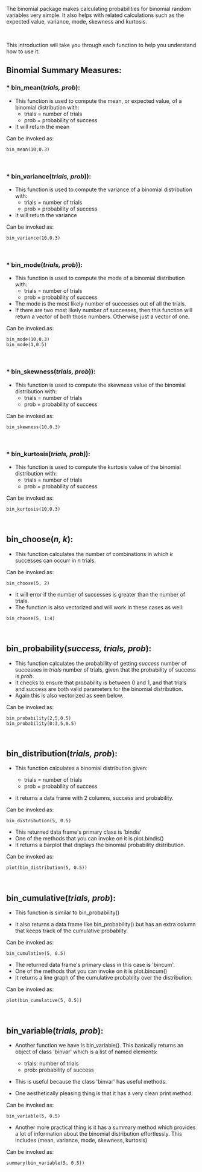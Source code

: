 
The binomial package makes calculating probabilities for binomial random variables very simple. It also helps with related calculations such as the expected value, variance, mode, skewness and kurtosis.

<br>

This introduction will take you through each function to help you understand how to use it.

## Binomial Summary Measures:

### * bin_mean(*trials, prob*):

* This function is used to compute the mean, or expected value, of a binomial distribution with:
    * trials = number of trials
    * prob = probability of success
* It will return the mean

Can be invoked as:

```
bin_mean(10,0.3)
```

<br>

### * bin_variance(*trials, prob*)):

* This function is used to compute the variance of a binomial distribution with:
    * trials = number of trials
    * prob = probability of success
* It will return the variance
    
Can be invoked as:

```
bin_variance(10,0.3)
```
    
<br>

### * bin_mode(*trials, prob*)):
* This function is used to compute the mode of a binomial distribution with:
    * trials = number of trials
    * prob = probability of success
* The mode is the most likely number of successes out of all the trials.
* If there are two most likely number of successes, then this function will return a vector of both those numbers. Otherwise just a vector of one.

Can be invoked as:

```
bin_mode(10,0.3)
bin_mode(1,0.5)
```

<br>

### * bin_skewness(*trials, prob*)):

* This function is used to compute the skewness value of the binomial distribution with:
    * trials = number of trials
    * prob = probability of success

Can be invoked as:

```
bin_skewness(10,0.3)
```

<br>

### * bin_kurtosis(*trials, prob*)):

* This function is used to compute the kurtosis value of the binomial distribution with:
    * trials = number of trials
    * prob = probability of success

Can be invoked as:

```
bin_kurtosis(10,0.3)
```

<br>

## bin_choose(*n, k*):

* This function calculates the number of combinations in which *k* successes can occurr in *n* trials.

Can be invoked as:

```
bin_choose(5, 2)
```

* It will error if the number of successes is greater than the number of trials.
* The function is also vectorized and will work in these cases as well:

```
bin_choose(5, 1:4)
```

<br>

## bin_probability(*success, trials, prob*):
  * This function calculates the probability of getting *success* number of successes in *trials* number of trials, given that the probability of success is *prob*.
  * It checks to ensure that probability is between 0 and 1, and that trials and success are both valid parameters for the binomial distribution.
  * Again this is also vectorized as seen below.

Can be invoked as:

```
bin_probability(2,5,0.5)
bin_probability(0:3,5,0.5)
```

<br>

## bin_distribution(*trials, prob*):

* This function calculates a binomial distribution given:
   * trials = number of trials
   * prob = probability of success
   
* It returns a data frame with 2 columns, success and probability.

Can be invoked as:

```
bin_distribution(5, 0.5)
```

* This returned data frame's primary class is 'bindis'
* One of the methods that you can invoke on it is plot.bindis()
* It returns a barplot that displays the binomial probability distribution.

Can be invoked as:

```
plot(bin_distribution(5, 0.5))
```

<br>

## bin_cumulative(*trials, prob*):

* This function is similar to bin_probability()

* It also returns a data frame like bin_probability() but has an extra column that keeps track of the cumulative probablity.

Can be invoked as:

```
bin_cumulative(5, 0.5)
```

* The returned data frame's primary class in this case is 'bincum'.
* One of the methods that you can invoke on it is plot.bincum()
* It returns a line graph of the cumulative probablity over the distribution.

Can be invoked as:

```
plot(bin_cumulative(5, 0.5))
```

<br>

## bin_variable(*trials, prob*):

* Another function we have is bin_variable(). This basically returns an object of class 'binvar' which is a list of named elements:
    * trials: number of trials
    * prob: probability of success
    
* This is useful because the class 'binvar' has useful methods.
* One aesthetically pleasing thing is that it has a very clean print method.

Can be invoked as:

```
bin_variable(5, 0.5)
```

* Another more practical thing is it has a summary method which provides a lot of information about the binomial distribution effortlessly. This includes (mean, variance, mode, skewness, kurtosis)

Can be invoked as:

```
summary(bin_variable(5, 0.5))
```


